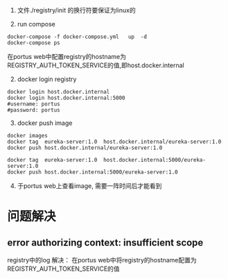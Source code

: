 1. 文件./registry/init 的换行符要保证为linux的

2. run compose
```shell script
docker-compose -f docker-compose.yml   up  -d 
docker-compose ps 

```
在portus web中配置registry的hostname为REGISTRY_AUTH_TOKEN_SERVICE的值,即host.docker.internal

2. docker login registry
```shell script
docker login host.docker.internal
docker login host.docker.internal:5000
#username: portus
#password: portus
```


3. docker push image
```shell script
docker images
docker tag  eureka-server:1.0  host.docker.internal/eureka-server:1.0
docker push host.docker.internal/eureka-server:1.0

docker tag  eureka-server:1.0  host.docker.internal:5000/eureka-server:1.0
docker push host.docker.internal:5000/eureka-server:1.0
```

4. 于portus web上查看image, 需要一阵时间后才能看到

# 问题解决
##  error authorizing context: insufficient scope
registry中的log
解决： 
在portus web中将registry的hostname配置为REGISTRY_AUTH_TOKEN_SERVICE的值